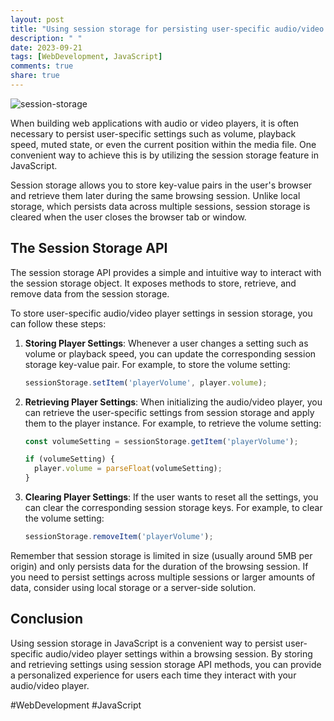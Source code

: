 ```yaml
---
layout: post
title: "Using session storage for persisting user-specific audio/video player settings in JavaScript"
description: " "
date: 2023-09-21
tags: [WebDevelopment, JavaScript]
comments: true
share: true
---
```


![session-storage](https://example.com/session-storage.png)

When building web applications with audio or video players, it is often necessary to persist user-specific settings such as volume, playback speed, muted state, or even the current position within the media file. One convenient way to achieve this is by utilizing the session storage feature in JavaScript.

Session storage allows you to store key-value pairs in the user's browser and retrieve them later during the same browsing session. Unlike local storage, which persists data across multiple sessions, session storage is cleared when the user closes the browser tab or window.

## The Session Storage API

The session storage API provides a simple and intuitive way to interact with the session storage object. It exposes methods to store, retrieve, and remove data from the session storage.

To store user-specific audio/video player settings in session storage, you can follow these steps:

1. **Storing Player Settings**: Whenever a user changes a setting such as volume or playback speed, you can update the corresponding session storage key-value pair. For example, to store the volume setting:
   
   ```javascript
   sessionStorage.setItem('playerVolume', player.volume);
   ```

2. **Retrieving Player Settings**: When initializing the audio/video player, you can retrieve the user-specific settings from session storage and apply them to the player instance. For example, to retrieve the volume setting:
   
   ```javascript
   const volumeSetting = sessionStorage.getItem('playerVolume');
   
   if (volumeSetting) {
     player.volume = parseFloat(volumeSetting);
   }
   ```

3. **Clearing Player Settings**: If the user wants to reset all the settings, you can clear the corresponding session storage keys. For example, to clear the volume setting:
   
   ```javascript
   sessionStorage.removeItem('playerVolume');
   ```

Remember that session storage is limited in size (usually around 5MB per origin) and only persists data for the duration of the browsing session. If you need to persist settings across multiple sessions or larger amounts of data, consider using local storage or a server-side solution.

## Conclusion

Using session storage in JavaScript is a convenient way to persist user-specific audio/video player settings within a browsing session. By storing and retrieving settings using session storage API methods, you can provide a personalized experience for users each time they interact with your audio/video player.

#WebDevelopment #JavaScript